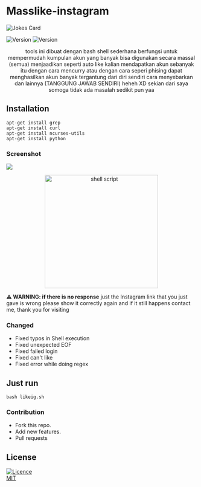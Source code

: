 # Masslike-instagram
<img src="https://readme-jokes.vercel.app/api" alt="Jokes Card" />

![Version](https://img.shields.io/badge/version-0.1-brightgreen.svg?style=flat-square)
![Version](https://img.shields.io/badge/release-stable-green.svg?style=flat-square)

 <p align="center">tools ini dibuat dengan bash shell sederhana berfungsi untuk mempermudah kumpulan akun yang banyak bisa digunakan secara massal (semua)
  menjaadikan seperti auto like kalian mendapatkan akun sebanyak itu dengan cara mencurry atau dengan cara seperi phising dapat menghasilkan akun banyak tergantung dari diri sendiri cara menyebarkan dan lainnya (TANGGUNG JAWAB SENDIRI) heheh XD sekian dari saya somoga tidak ada masalah sedikit pun yaa  </p>


## Installation
```Shell
apt-get install grep 
apt-get install curl
apt-get install ncurses-utils
apt-get install python
```
### Screenshot
<img src="https://raw.githubusercontent.com/widhisec/MassLike_Instagram/master/foto/autolike.png"/>
<p align=center>
<img alt="shell script" src="https://img.shields.io/badge/shell_script-%23121011.svg?style=for-the-badge&logo=gnu-bash&logoColor=white" width="300" /><br>

**⚠ WARNING: if there is no response**
just the Instagram link that you just gave is wrong
please show it correctly again and if it still happens
contact me, thank you for visiting

 
### Changed
- Fixed typos in Shell execution
- Fixed unexpected EOF
- Fixed failed login
- Fixed can't like
- Fixed error while doing regex
 
## Just run
`bash likeig.sh`

### Contribution
- Fork this repo.
- Add new features.
- Pull requests

## License

[![Licence](https://img.shields.io/github/license/Ileriayo/markdown-badges?style=for-the-badge)](./LICENSE)
<br/>
[MIT](./LICENSE)
